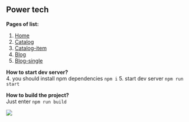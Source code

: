 ## Power tech

**Pages of list:** 

 1. [Home](https://pashkes.github.io/powertech-group/)
 2. [Catalog](https://pashkes.github.io/powertech-group/catalog)
 3. [Catalog-item](https://pashkes.github.io/powertech-group/catalog-item)
 4. [Blog](https://pashkes.github.io/powertech-group/blog)
 5. [Blog-single](https://pashkes.github.io/powertech-group/blog-single)
 
**How to start dev server?**  
 4. you should install npm dependencies `npm i`
 5. start dev server `npm run start`
 
**How to build the project?**  
Just enter  `npm run build`

![
](https://lh3.googleusercontent.com/aKIpF8N2TbRVy5rA0x1mdNhO_E9HjkXJCu9zTyAvaVQ9UtbDmNfN9_AGoRZRd5v8WOda68_0_ISv=s800 "preview")
